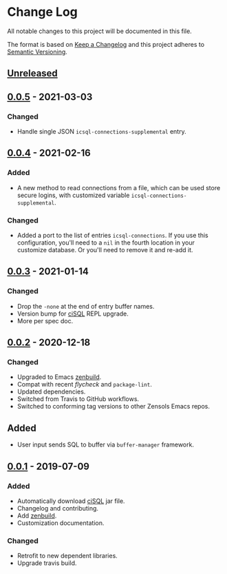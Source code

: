# Change Log

All notable changes to this project will be documented in this file.

The format is based on [Keep a Changelog](http://keepachangelog.com/)
and this project adheres to [Semantic Versioning](http://semver.org/).


## [Unreleased]


## [0.0.5] - 2021-03-03
### Changed
- Handle single JSON `icsql-connections-supplemental` entry.


## [0.0.4] - 2021-02-16
### Added
- A new method to read connections from a file, which can be used store secure
  logins, with customized variable `icsql-connections-supplemental`.
### Changed
- Added a port to the list of entries `icsql-connections`.  If you use this
  configuration, you'll need to a `nil` in the fourth location in your
  customize database.  Or you'll need to remove it and re-add it.


## [0.0.3] - 2021-01-14
### Changed
- Drop the `-none` at the end of entry buffer names.
- Version bump for [ciSQL] REPL upgrade.
- More per spec doc.


## [0.0.2] - 2020-12-18
### Changed
- Upgraded to Emacs [zenbuild].
- Compat with recent *flycheck* and `package-lint`.
- Updated dependencies.
- Switched from Travis to GitHub workflows.
- Switched to conforming tag versions to other Zensols Emacs repos.

## Added
- User input sends SQL to buffer via `buffer-manager` framework.


## [0.0.1] - 2019-07-09
### Added
- Automatically download [ciSQL] jar file.
- Changelog and contributing.
- Add [zenbuild].
- Customization documentation.

### Changed
- Retrofit to new dependent libraries.
- Upgrade travis build.


<!-- links -->
[Unreleased]: https://github.com/plandes/icsql/current/v0.0.5...HEAD
[0.0.5]: https://github.com/plandes/icsql/current/v0.0.4...v0.0.5
[0.0.4]: https://github.com/plandes/icsql/current/v0.0.3...v0.0.4
[0.0.3]: https://github.com/plandes/icsql/current/v0.0.2...v0.0.3
[0.0.2]: https://github.com/plandes/icsql/current/v0.0.1...v0.0.2
[0.0.1]: https://github.com/plandes/icsql/current/vc9545c1e6e09961519cfbe2cfec0fb21ffa16c37...v0.0.1

[ciSQL]: https://github.com/plandes/cisql
[zenbuild]: https://github.com/plandes/zenbuild
